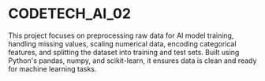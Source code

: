 # CODETECH_AI_02
This project focuses on preprocessing raw data for AI model training, handling missing values, scaling numerical data, encoding categorical features, and splitting the dataset into training and test sets. Built using Python's pandas, numpy, and scikit-learn, it ensures data is clean and ready for machine learning tasks.
